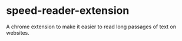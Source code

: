 # speed-reader-extension
A chrome extension to make it easier to read long passages of text on websites.
